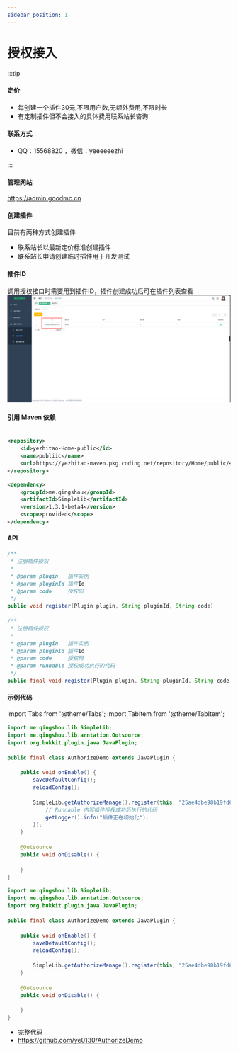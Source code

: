 ```yaml
---
sidebar_position: 1
---
```


# 授权接入

:::tip

#### 定价

- 每创建一个插件30元,不限用户数,无额外费用,不限时长
- 有定制插件但不会接入的具体费用联系站长咨询

#### 联系方式

- QQ：15568820 ，微信：yeeeeeezhi

:::

#### 管理网站

https://admin.goodmc.cn

#### 创建插件

目前有两种方式创建插件

- 联系站长以最新定价标准创建插件
- 联系站长申请创建临时插件用于开发测试

#### 插件ID

调用授权接口时需要用到插件ID，插件创建成功后可在插件列表查看
![](img/插件ID.png)


#### 引用 Maven 依赖

```xml

<repository>
    <id>yezhitao-Home-public</id>
    <name>publiic</name>
    <url>https://yezhitao-maven.pkg.coding.net/repository/Home/public/</url>
</repository>
```

```xml
<dependency>
    <groupId>me.qingshou</groupId>
    <artifactId>SimpleLib</artifactId>
    <version>1.3.1-beta4</version>
    <scope>provided</scope>
</dependency>
```

#### API

```java
/**
 * 注册插件授权
 *
 * @param plugin   插件实例
 * @param pluginId 插件Id
 * @param code     授权码
 */
public void register(Plugin plugin, String pluginId, String code)

/**
 * 注册插件授权
 *
 * @param plugin   插件实例
 * @param pluginId 插件Id
 * @param code     授权码
 * @param runnable 授权成功执行的代码
 */
public final void register(Plugin plugin, String pluginId, String code, Runnable runnable) 
```

#### 示例代码

import Tabs from '@theme/Tabs';
import TabItem from '@theme/TabItem';


<Tabs>
<TabItem value="demo1" label="示例1">

```java
import me.qingshou.lib.SimpleLib;
import me.qingshou.lib.anntation.Outsource;
import org.bukkit.plugin.java.JavaPlugin;

public final class AuthorizeDemo extends JavaPlugin {
    
    public void onEnable() {
        saveDefaultConfig();
        reloadConfig();

        SimpleLib.getAuthorizeManage().register(this, "25ae4dbe98b19fd6ae", getConfig().getString("config.code"), () -> {
            // Runnable 内写插件授权成功后执行的代码
            getLogger().info("插件正在初始化");
        });
    }

    @Outsource
    public void onDisable() {

    }
}
```

</TabItem>
<TabItem value="demo2" label="示例2">

```java
import me.qingshou.lib.SimpleLib;
import me.qingshou.lib.anntation.Outsource;
import org.bukkit.plugin.java.JavaPlugin;

public final class AuthorizeDemo extends JavaPlugin {
    
    public void onEnable() {
        saveDefaultConfig();
        reloadConfig();

        SimpleLib.getAuthorizeManage().register(this, "25ae4dbe98b19fd6ae", getConfig().getString("config.code"));
    }

    @Outsource
    public void onDisable() {

    }
}
```

</TabItem>
</Tabs>

- 完整代码
- https://github.com/ye0130/AuthorizeDemo

